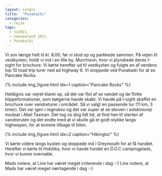 ```yaml
---
layout: single
title:  "Punakaiki"
categories:
  - rejse
tags:
  - nz2011
  - newzealand 2011
  - Punakaiki
---
```

Vi sov længe helt til kl. 8.00, før vi stod op og parkkede sammen. På vejen til vestkysten, holdt vi ind i en lille by, Murchison, hvor vi plyndrede deres I-sight for brochure. Vi kørte herefter ud til vestkysten og fulgte en af verdens top 10 road trip turer ned ad highway 6. Vi stoppede ved Punakaiki for at se Pancake Rocks.

{% include img_figure.html idx=1 caption="Pancake Rocks" %}

Heldigvis var vejret klaret op, så det var flot af se vandet og de flotte klippeformationer, som bølgerne havde skabt. Vi havde på I-sight skaffet en brochure over vandreturer i området. Så vi valgt en passende tur (11 km, 3 timer). Det var igen i regnskov og det var super at se skoven i solskinsvejr modsat i Abel Tasman. Det tog os dog lidt tid, at find hen til starten af vandreruten og det endte med at vi skulle gå et godt stykke langs highwayen, for at komme tilbage til bilen.

{% include img_figure.html idx=2 caption="Hikingtur" %}

Vi kørte videre langs kysten og stoppede ind i Greymouth for at få handlet. Herefter vi kørte til Hokitika, hvor vi havde fundet en D.O.C campingplads, hvor vi kunne overnatte.

Mads notere, at Line har været meget irriterende i dag :-)
Line notere, at Mads har været meget nærtagende i dag :-)
